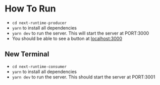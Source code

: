 # How To Run
- `cd next-runtime-producer`
- `yarn` to install all dependencies
- `yarn dev` to run the server. This will start the server at PORT:3000
- You should be able to see a button at [localhost:3000](localhost:3000)


## New Terminal
- `cd next-runtime-consumer`
- `yarn` to install all dependencies
- `yarn dev` to run the server. This should start the server at PORT:3001

